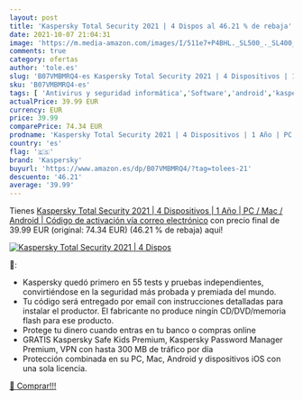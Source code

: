 ```yaml
---
layout: post
title: 'Kaspersky Total Security 2021 | 4 Dispos al 46.21 % de rebaja'
date: 2021-10-07 21:04:31
image: 'https://m.media-amazon.com/images/I/511e7+P4BHL._SL500_._SL400_.jpg'
comments: true
category: ofertas
author: 'tole.es'
slug: 'B07VMBMRQ4-es Kaspersky Total Security 2021 | 4 Dispositivos | 1 Año |...'
sku: 'B07VMBMRQ4-es'
tags: [ 'Antivirus y seguridad informática','Software','android','kaspersky', ]
actualPrice: 39.99 EUR
currency: EUR
price: 39.99
comparePrice: 74.34 EUR
prodname: 'Kaspersky Total Security 2021 | 4 Dispositivos | 1 Año | PC / Mac / Android | Código de activación vía correo electrónico'
country: 'es'
flag: '🇪🇸'
brand: 'Kaspersky'
buyurl: 'https://www.amazon.es/dp/B07VMBMRQ4/?tag=tolees-21'
descuento: '46.21'
average: '39.99'
---
```


Tienes [Kaspersky Total Security 2021 | 4 Dispositivos | 1 Año | PC / Mac / Android | Código de activación vía correo electrónico](https://www.amazon.es/dp/B07VMBMRQ4/?tag=tolees-21) con precio final de  39.99 EUR (original: 74.34 EUR) (46.21 %  de rebaja) aqui!

[![Kaspersky Total Security 2021 | 4 Dispos](https://m.media-amazon.com/images/I/511e7+P4BHL._SL500_._SL400_.jpg)](https://www.amazon.es/dp/B07VMBMRQ4/?tag=tolees-21)

🔎:

- Kaspersky quedó primero en 55 tests y pruebas independientes, convirtiéndose en la seguridad más probada y premiada del mundo.
- Tu código será entregado por email con instrucciones detalladas para instalar el productor. El fabricante no produce ningín CD/DVD/memoria flash para ese producto.
- Protege tu dinero cuando entras en tu banco o compras online
- GRATIS Kaspersky Safe Kids Premium, Kaspersky Password Manager Premium, VPN con hasta 300 MB de tráfico por día
- Protección combinada en su PC, Mac, Android y dispositivos iOS con una sola licencia.

[🛒 Comprar!!!](https://www.amazon.es/dp/B07VMBMRQ4/?tag=tolees-21)
